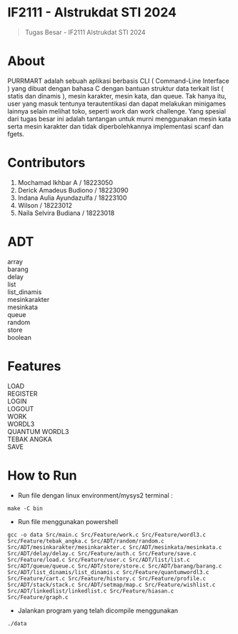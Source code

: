 # IF2111 - Alstrukdat STI 2024
> Tugas Besar - IF2111 Alstrukdat STI 2024

# About
PURRMART adalah sebuah aplikasi berbasis CLI ( Command-Line Interface ) yang dibuat dengan bahasa C dengan bantuan struktur data terkait list ( statis dan dinamis ), mesin karakter, mesin kata, dan queue. Tak hanya itu, user yang masuk tentunya terautentikasi dan dapat melakukan minigames lainnya selain melihat toko, seperti work dan work challenge. Yang spesial dari tugas besar ini adalah tantangan untuk murni menggunakan mesin kata serta mesin karakter dan tidak diperbolehkannya implementasi scanf dan fgets.

# Contributors
1. Mochamad Ikhbar A / 18223050
2. Derick Amadeus Budiono	/ 18223090
3. Indana Aulia Ayundazulfa	/ 18223100
4. Wilson	/ 18223012
5. Naila Selvira Budiana / 18223018

# ADT
array<br />
barang<br />
delay<br />
list<br />
list_dinamis<br />
mesinkarakter<br />
mesinkata<br />
queue<br />
random<br />
store<br />
boolean

# Features
LOAD<br />
REGISTER<br />
LOGIN<br />
LOGOUT<br />
WORK<br />
WORDL3<br />
QUANTUM WORDL3<br />
TEBAK ANGKA<br />
SAVE

# How to Run
- Run file dengan linux environment/mysys2 terminal :
```
make -C bin
```
- Run file menggunakan powershell
```
gcc -o data Src/main.c Src/Feature/work.c Src/Feature/wordl3.c Src/Feature/tebak_angka.c Src/ADT/random/random.c Src/ADT/mesinkarakter/mesinkarakter.c Src/ADT/mesinkata/mesinkata.c Src/ADT/delay/delay.c Src/Feature/auth.c Src/Feature/save.c Src/Feature/load.c Src/Feature/user.c Src/ADT/list/list.c Src/ADT/queue/queue.c Src/ADT/store/store.c Src/ADT/barang/barang.c Src/ADT/list_dinamis/list_dinamis.c Src/Feature/quantumwordl3.c Src/Feature/cart.c Src/Feature/history.c Src/Feature/profile.c Src/ADT/stack/stack.c Src/ADT/setmap/map.c Src/Feature/wishlist.c Src/ADT/linkedlist/linkedlist.c Src/Feature/hiasan.c Src/Feature/graph.c

```

- Jalankan program yang telah dicompile menggunakan
```
./data
```

